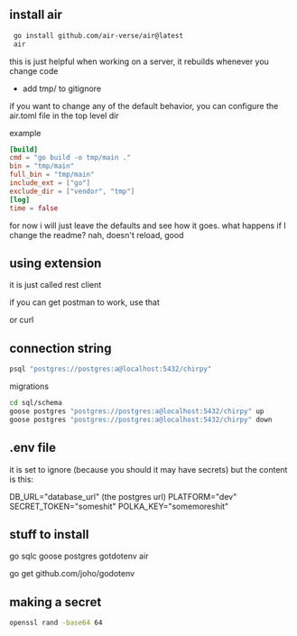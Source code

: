 ## install air

```bash
 go install github.com/air-verse/air@latest
 air
```

this is just helpful when working on a server, it rebuilds whenever you change code

- add tmp/ to gitignore

if you want to change any of the default behavior, you can configure the air.toml file in the top level dir

example

```toml
[build]
cmd = "go build -o tmp/main ."
bin = "tmp/main"
full_bin = "tmp/main"
include_ext = ["go"]
exclude_dir = ["vendor", "tmp"]
[log]
time = false
```

for now i will just leave the defaults and see how it goes. what happens if I change the readme?
nah, doesn't reload, good

## using extension

it is just called rest client

if you can get postman to work, use that

or curl

## connection string

```bash
psql "postgres://postgres:a@localhost:5432/chirpy"
```

migrations

```bash
cd sql/schema
goose postgres "postgres://postgres:a@localhost:5432/chirpy" up
goose postgres "postgres://postgres:a@localhost:5432/chirpy" down
```

## .env file

it is set to ignore (because you should it may have secrets)
but the content is this:

DB_URL="database_url" (the postgres url)
PLATFORM="dev"
SECRET_TOKEN="someshit"
POLKA_KEY="somemoreshit"

## stuff to install

go
sqlc
goose
postgres
gotdotenv
air

go get github.com/joho/godotenv

## making a secret

```bash
openssl rand -base64 64
```
